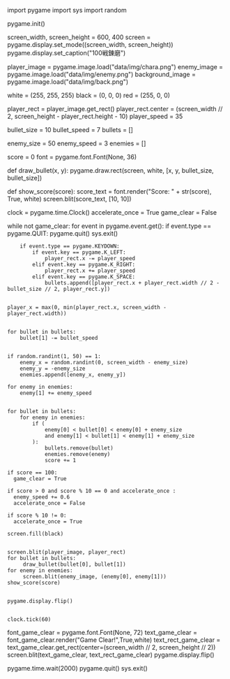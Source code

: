 import pygame
import sys
import random

pygame.init()

screen_width, screen_height = 600, 400
screen = pygame.display.set_mode((screen_width, screen_height))
pygame.display.set_caption("100戦錬磨")

player_image = pygame.image.load("data/img/chara.png")
enemy_image = pygame.image.load("data/img/enemy.png")
background_image = pygame.image.load("data/img/back.png")

white = (255, 255, 255)
black = (0, 0, 0)
red = (255, 0, 0)

player_rect = player_image.get_rect()
player_rect.center = (screen_width // 2, screen_height - player_rect.height - 10)
player_speed = 35

bullet_size = 10
bullet_speed = 7
bullets = []

enemy_size = 50
enemy_speed = 3
enemies = []

score = 0
font = pygame.font.Font(None, 36)

def draw_bullet(x, y):
    pygame.draw.rect(screen, white, [x, y, bullet_size, bullet_size])

def show_score(score):
    score_text = font.render("Score: " + str(score), True, white)
    screen.blit(score_text, [10, 10])

clock = pygame.time.Clock()
accelerate_once = True
game_clear = False

while not game_clear:
    for event in pygame.event.get():
        if event.type == pygame.QUIT:
            pygame.quit()
            sys.exit()

        
        if event.type == pygame.KEYDOWN:
            if event.key == pygame.K_LEFT:
                player_rect.x -= player_speed
            elif event.key == pygame.K_RIGHT:
                player_rect.x += player_speed
            elif event.key == pygame.K_SPACE:
                bullets.append([player_rect.x + player_rect.width // 2 - bullet_size // 2, player_rect.y])

    
    player_x = max(0, min(player_rect.x, screen_width - player_rect.width))

    
    for bullet in bullets:
        bullet[1] -= bullet_speed

    
    if random.randint(1, 50) == 1:
        enemy_x = random.randint(0, screen_width - enemy_size)
        enemy_y = -enemy_size
        enemies.append([enemy_x, enemy_y])

    for enemy in enemies:
        enemy[1] += enemy_speed

    
    for bullet in bullets:
        for enemy in enemies:
            if (
                enemy[0] < bullet[0] < enemy[0] + enemy_size
                and enemy[1] < bullet[1] < enemy[1] + enemy_size
            ):
                bullets.remove(bullet)
                enemies.remove(enemy)
                score += 1
    
    if score == 100:
      game_clear = True
                
    if score > 0 and score % 10 == 0 and accelerate_once :
      enemy_speed += 0.6
      accelerate_once = False
      
    if score % 10 != 0:
      accelerate_once = True
      
    screen.fill(black)

    
    screen.blit(player_image, player_rect)
    for bullet in bullets:
         draw_bullet(bullet[0], bullet[1])
    for enemy in enemies:
         screen.blit(enemy_image, (enemy[0], enemy[1]))
    show_score(score)

    
    pygame.display.flip()

    
    clock.tick(60)

font_game_clear = pygame.font.Font(None, 72)
text_game_clear = font_game_clear.render("Game Clear!",True,white)
text_rect_game_clear = text_game_clear.get_rect(center=(screen_width // 2, screen_height // 2))
screen.blit(text_game_clear, text_rect_game_clear)
pygame.display.flip()

pygame.time.wait(2000)
pygame.quit()
sys.exit()
